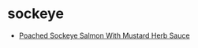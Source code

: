 # sockeye

 * [Poached Sockeye Salmon With Mustard Herb Sauce](index/p/poached-sockeye-salmon-with-mustard-herb-sauce-238701.json)
